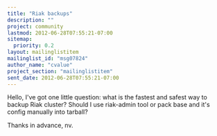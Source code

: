 ```yaml
---
title: "Riak backups"
description: ""
project: community
lastmod: 2012-06-28T07:55:21-07:00
sitemap:
  priority: 0.2
layout: mailinglistitem
mailinglist_id: "msg07824"
author_name: "cvalue"
project_section: "mailinglistitem"
sent_date: 2012-06-28T07:55:21-07:00
---
```



Hello,
I've got one little question: what is the fastest and safest way to backup Riak 
cluster? Should I use riak-admin tool or pack base and it's config manually 
into tarball?

Thanks in advance,
nv.

